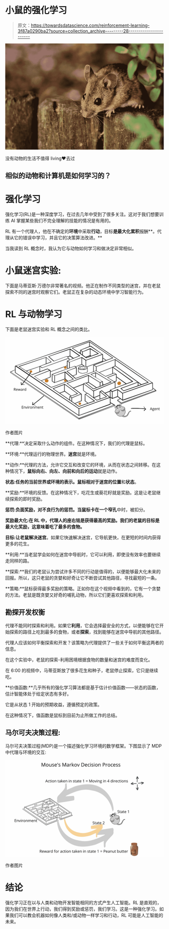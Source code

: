 # 小鼠的强化学习

> 原文：<https://towardsdatascience.com/reinforcement-learning-3f87a0290ba2?source=collection_archive---------28----------------------->

![](img/62c8cd8271ae89c1d4db103e8b74d6ee.png)

没有动物的生活不值得 living❤️去过

## 相似的动物和计算机是如何学习的？

# 强化学习

强化学习(RL)是一种深度学习，在过去几年中受到了很多关注。这对于我们想要训练 AI 掌握某些我们不完全理解的技能的情况是有用的。

RL 有一个代理人，他在不确定的**环境**中采取**行动**，目标**是最大化累积**报酬**。代理从它的错误中学习，并且它的决策算法改进。**

当我读到 RL 概念时，我认为它与动物如何学习和做决定非常相似。

# 小鼠迷宫实验:

下面是马蒂亚斯·万德尔非常著名的视频。他正在制作不同类型的迷宫，并在老鼠探索不同的迷宫时观察它们。老鼠正在复杂的动态环境中学习智能行为。

# RL 与动物学习

下面是老鼠迷宫实验和 RL 概念之间的类比。

![](img/f42640e51daa30c67db0baae5646eabb.png)

作者图片

**代理:**决定采取什么动作的组件。在这种情况下，我们的代理是鼠标。

**环境:**代理运行的物理世界。**迷宫**就是环境。

**动作:**代理的方法，允许它交互和改变它的环境，从而在状态之间转移。在这种情况下，**鼠标向右、向左、向前和向后的运动**就是动作。

**状态:**任务的当前世界或环境的表示。鼠标相对于迷宫的**位置**和**状态**。

**奖励:**环境的反馈。在这种情况下，吃花生或葵花籽就是奖励。这是让老鼠继续探索的即时奖励。

**惩罚:**负面奖励，对不良行为的惩罚。当鼠标卡在一个**窄孔**中时，被扣分。

**奖励最大化:**在 RL 中，代理人的座右铭是获得最高的奖励。我们的老鼠的目标是最大化奖励，这意味着**吃了最多的食物。**

**目标:**让老鼠**解决迷宫**。如果它快速解决迷宫，它导航更快，在更短的时间内获得更多的花生。

**利用:**当老鼠学会如何在迷宫中导航时，它可以利用，即使没有效率也要继续走同样的路。

**探索:**我们的老鼠认为尝试许多不同的行动是值得的，以便能够最大化未来的回报。所以，这只老鼠的贪婪和好奇让它不断尝试其他路径，寻找最短的一条。

**策略:**鼠标获得最多奖励的策略。正如你在这个视频中看到的，它有一个贪婪的方法。老鼠是既贪婪又好奇的哺乳动物，所以它们更喜欢探索和利用。

## **勘探开发权衡**

代理不能同时探索和利用。如果它**利用**，它会选择最安全的方式，以便能够在它开始探索的路径上吃到最多的食物，或者**探索**，找到能够在迷宫中导航的其他路径。

代理人应该如何平衡探索和开发？该策略为代理提供了一些关于如何平衡这两者的信息。

在这个实验中，老鼠的探索-利用困境根据食物的数量和迷宫的难度而变化。

在 6:00 的视频中，马蒂亚斯放了很多花生和种子，老鼠停止探索，它只是继续吃。

**价值函数:**几乎所有的强化学习算法都是基于估计价值函数——状态的函数，估计智能体处于给定状态有多好。

它是从状态 1 开始的预期收益，遵循预定的政策。

在这种情况下，值函数是鼠标到目前为止所做工作的总结。

## **马尔可夫决策过程:**

马尔可夫决策过程(MDP)是一个描述强化学习环境的数学框架。下图显示了 MDP 中代理与环境的交互:

![](img/cd8ab0b5f862fe2666eedc10fed42969.png)

作者图片

# 结论

强化学习正在以与人类和动物开发智能相同的方式产生人工智能。RL 是直观的，因为我们在世界上行动，我们得到奖励或惩罚，我们学习。这是一种强化学习。如果我们可以教会机器如何像人类和/或动物一样学习和行动，RL 可能是人工智能的未来。